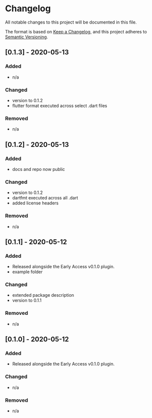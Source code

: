 # Changelog

All notable changes to this project will be documented in this file.

The format is based on [Keep a Changelog](https://keepachangelog.com/en/1.0.0/),
and this project adheres to [Semantic Versioning](https://semver.org/spec/v2.0.0.html).

## [0.1.3] - 2020-05-13

### Added
- n/a

### Changed

- version to 0.1.2
- flutter format executed across select .dart files

### Removed

- n/a

## [0.1.2] - 2020-05-13

### Added

- docs and repo now public

### Changed

- version to 0.1.2
- dartfmt executed across all .dart
- added license headers

### Removed

- n/a

## [0.1.1] - 2020-05-12

### Added

- Released alongside the Early Access v0.1.0 plugin.
- example folder

### Changed

- extended package description
- version to 0.1.1

### Removed

- n/a

## [0.1.0] - 2020-05-12

### Added

- Released alongside the Early Access v0.1.0 plugin.

### Changed

- n/a

### Removed

- n/a
